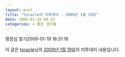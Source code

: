 ```yaml
---
layout: post
title: "toracle의 미투데이 - 2009년 1월 19일"
date: 2009-01-20 04:32
categories: ⊙ 짧은 생각들
---
```


평정심 찾기2009-01-19 18:31:16

이 글은 [toracle](http://me2day.net/toracle)님의 [2009년 1월 19일](http://me2day.net/toracle/2009/01/19#18:31:16)의 미투데이 내용입니다.


       
